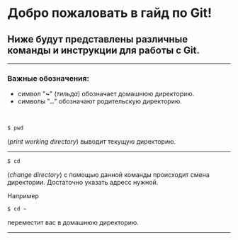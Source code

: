 # Добро пожаловать в гайд по Git!
## Ниже будут представлены различные команды и инструкции для работы с Git.
----
### Важные обозначения:
- символ "**~**" (*тильда*) обозначает домашнюю директорию.
- символы "**..**" обозначают родительскую директорию.

<br>

```bash
$ pwd
```
(*print working directory*) выводит текущую директорию.

----

```bash
$ cd
```
(*change directory*) с помощью данной команды происходит смена директории. Достаточно указать адресс нужной.

Например

```bash
$ cd ~
```
переместит вас в домашнюю директорию.

----
